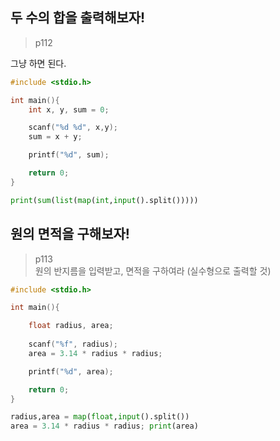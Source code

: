 ## 두 수의 합을 출력해보자!
> p112

그냥 하면 된다.
```c
#include <stdio.h>

int main(){
    int x, y, sum = 0;

    scanf("%d %d", x,y);
    sum = x + y;

    printf("%d", sum);

    return 0;
}
```
```py
print(sum(list(map(int,input().split()))))
```

## 원의 면적을 구해보자!
> p113<br>
> 원의 반지름을 입력받고, 면적을 구하여라 (실수형으로 출력할 것)

```c
#include <stdio.h>

int main(){

    float radius, area;
    
    scanf("%f", radius);
    area = 3.14 * radius * radius;

    printf("%d", area);

    return 0;
}
```
```py
radius,area = map(float,input().split())
area = 3.14 * radius * radius; print(area)
```

